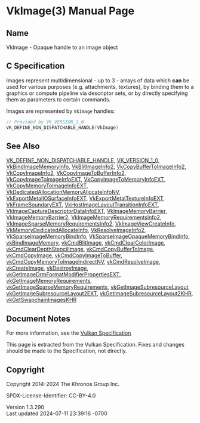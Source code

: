 # VkImage(3) Manual Page

## Name

VkImage - Opaque handle to an image object



## <a href="#_c_specification" class="anchor"></a>C Specification

Images represent multidimensional - up to 3 - arrays of data which
**can** be used for various purposes (e.g. attachments, textures), by
binding them to a graphics or compute pipeline via descriptor sets, or
by directly specifying them as parameters to certain commands.

Images are represented by `VkImage` handles:

``` c
// Provided by VK_VERSION_1_0
VK_DEFINE_NON_DISPATCHABLE_HANDLE(VkImage)
```

## <a href="#_see_also" class="anchor"></a>See Also

[VK_DEFINE_NON_DISPATCHABLE_HANDLE](https://registry.khronos.org/vulkan/specs/1.3-extensions/man/html/VK_DEFINE_NON_DISPATCHABLE_HANDLE.html),
[VK_VERSION_1_0](https://registry.khronos.org/vulkan/specs/1.3-extensions/man/html/VK_VERSION_1_0.html),
[VkBindImageMemoryInfo](https://registry.khronos.org/vulkan/specs/1.3-extensions/man/html/VkBindImageMemoryInfo.html),
[VkBlitImageInfo2](https://registry.khronos.org/vulkan/specs/1.3-extensions/man/html/VkBlitImageInfo2.html),
[VkCopyBufferToImageInfo2](https://registry.khronos.org/vulkan/specs/1.3-extensions/man/html/VkCopyBufferToImageInfo2.html),
[VkCopyImageInfo2](https://registry.khronos.org/vulkan/specs/1.3-extensions/man/html/VkCopyImageInfo2.html),
[VkCopyImageToBufferInfo2](https://registry.khronos.org/vulkan/specs/1.3-extensions/man/html/VkCopyImageToBufferInfo2.html),
[VkCopyImageToImageInfoEXT](https://registry.khronos.org/vulkan/specs/1.3-extensions/man/html/VkCopyImageToImageInfoEXT.html),
[VkCopyImageToMemoryInfoEXT](https://registry.khronos.org/vulkan/specs/1.3-extensions/man/html/VkCopyImageToMemoryInfoEXT.html),
[VkCopyMemoryToImageInfoEXT](https://registry.khronos.org/vulkan/specs/1.3-extensions/man/html/VkCopyMemoryToImageInfoEXT.html),
[VkDedicatedAllocationMemoryAllocateInfoNV](https://registry.khronos.org/vulkan/specs/1.3-extensions/man/html/VkDedicatedAllocationMemoryAllocateInfoNV.html),
[VkExportMetalIOSurfaceInfoEXT](https://registry.khronos.org/vulkan/specs/1.3-extensions/man/html/VkExportMetalIOSurfaceInfoEXT.html),
[VkExportMetalTextureInfoEXT](https://registry.khronos.org/vulkan/specs/1.3-extensions/man/html/VkExportMetalTextureInfoEXT.html),
[VkFrameBoundaryEXT](https://registry.khronos.org/vulkan/specs/1.3-extensions/man/html/VkFrameBoundaryEXT.html),
[VkHostImageLayoutTransitionInfoEXT](https://registry.khronos.org/vulkan/specs/1.3-extensions/man/html/VkHostImageLayoutTransitionInfoEXT.html),
[VkImageCaptureDescriptorDataInfoEXT](https://registry.khronos.org/vulkan/specs/1.3-extensions/man/html/VkImageCaptureDescriptorDataInfoEXT.html),
[VkImageMemoryBarrier](https://registry.khronos.org/vulkan/specs/1.3-extensions/man/html/VkImageMemoryBarrier.html),
[VkImageMemoryBarrier2](https://registry.khronos.org/vulkan/specs/1.3-extensions/man/html/VkImageMemoryBarrier2.html),
[VkImageMemoryRequirementsInfo2](https://registry.khronos.org/vulkan/specs/1.3-extensions/man/html/VkImageMemoryRequirementsInfo2.html),
[VkImageSparseMemoryRequirementsInfo2](https://registry.khronos.org/vulkan/specs/1.3-extensions/man/html/VkImageSparseMemoryRequirementsInfo2.html),
[VkImageViewCreateInfo](https://registry.khronos.org/vulkan/specs/1.3-extensions/man/html/VkImageViewCreateInfo.html),
[VkMemoryDedicatedAllocateInfo](https://registry.khronos.org/vulkan/specs/1.3-extensions/man/html/VkMemoryDedicatedAllocateInfo.html),
[VkResolveImageInfo2](https://registry.khronos.org/vulkan/specs/1.3-extensions/man/html/VkResolveImageInfo2.html),
[VkSparseImageMemoryBindInfo](https://registry.khronos.org/vulkan/specs/1.3-extensions/man/html/VkSparseImageMemoryBindInfo.html),
[VkSparseImageOpaqueMemoryBindInfo](https://registry.khronos.org/vulkan/specs/1.3-extensions/man/html/VkSparseImageOpaqueMemoryBindInfo.html),
[vkBindImageMemory](https://registry.khronos.org/vulkan/specs/1.3-extensions/man/html/vkBindImageMemory.html),
[vkCmdBlitImage](https://registry.khronos.org/vulkan/specs/1.3-extensions/man/html/vkCmdBlitImage.html),
[vkCmdClearColorImage](https://registry.khronos.org/vulkan/specs/1.3-extensions/man/html/vkCmdClearColorImage.html),
[vkCmdClearDepthStencilImage](https://registry.khronos.org/vulkan/specs/1.3-extensions/man/html/vkCmdClearDepthStencilImage.html),
[vkCmdCopyBufferToImage](https://registry.khronos.org/vulkan/specs/1.3-extensions/man/html/vkCmdCopyBufferToImage.html),
[vkCmdCopyImage](https://registry.khronos.org/vulkan/specs/1.3-extensions/man/html/vkCmdCopyImage.html),
[vkCmdCopyImageToBuffer](https://registry.khronos.org/vulkan/specs/1.3-extensions/man/html/vkCmdCopyImageToBuffer.html),
[vkCmdCopyMemoryToImageIndirectNV](https://registry.khronos.org/vulkan/specs/1.3-extensions/man/html/vkCmdCopyMemoryToImageIndirectNV.html),
[vkCmdResolveImage](https://registry.khronos.org/vulkan/specs/1.3-extensions/man/html/vkCmdResolveImage.html),
[vkCreateImage](https://registry.khronos.org/vulkan/specs/1.3-extensions/man/html/vkCreateImage.html),
[vkDestroyImage](https://registry.khronos.org/vulkan/specs/1.3-extensions/man/html/vkDestroyImage.html),
[vkGetImageDrmFormatModifierPropertiesEXT](https://registry.khronos.org/vulkan/specs/1.3-extensions/man/html/vkGetImageDrmFormatModifierPropertiesEXT.html),
[vkGetImageMemoryRequirements](https://registry.khronos.org/vulkan/specs/1.3-extensions/man/html/vkGetImageMemoryRequirements.html),
[vkGetImageSparseMemoryRequirements](https://registry.khronos.org/vulkan/specs/1.3-extensions/man/html/vkGetImageSparseMemoryRequirements.html),
[vkGetImageSubresourceLayout](https://registry.khronos.org/vulkan/specs/1.3-extensions/man/html/vkGetImageSubresourceLayout.html),
[vkGetImageSubresourceLayout2EXT](https://registry.khronos.org/vulkan/specs/1.3-extensions/man/html/vkGetImageSubresourceLayout2EXT.html),
[vkGetImageSubresourceLayout2KHR](https://registry.khronos.org/vulkan/specs/1.3-extensions/man/html/vkGetImageSubresourceLayout2KHR.html),
[vkGetSwapchainImagesKHR](https://registry.khronos.org/vulkan/specs/1.3-extensions/man/html/vkGetSwapchainImagesKHR.html)

## <a href="#_document_notes" class="anchor"></a>Document Notes

For more information, see the <a
href="https://registry.khronos.org/vulkan/specs/1.3-extensions/html/vkspec.html#VkImage"
target="_blank" rel="noopener">Vulkan Specification</a>

This page is extracted from the Vulkan Specification. Fixes and changes
should be made to the Specification, not directly.

## <a href="#_copyright" class="anchor"></a>Copyright

Copyright 2014-2024 The Khronos Group Inc.

SPDX-License-Identifier: CC-BY-4.0

Version 1.3.290  
Last updated 2024-07-11 23:39:16 -0700
